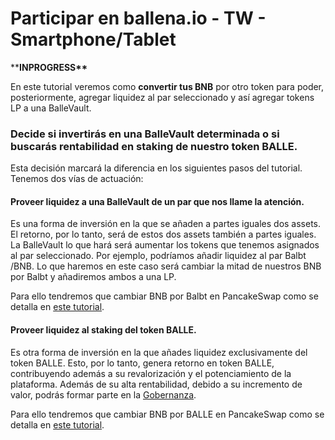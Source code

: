 # Participar en ballena.io - TW - Smartphone/Tablet

\*\***INPROGRESS\*\***



En este tutorial veremos como **convertir tus BNB** por otro token para poder, posteriormente, agregar liquidez al par seleccionado y así agregar tokens LP a una BalleVault.



### Decide si invertirás en una BalleVault determinada o si buscarás rentabilidad en staking de nuestro token BALLE.

Esta decisión marcará la diferencia en los siguientes pasos del tutorial. Tenemos dos vías de actuación:



#### Proveer liquidez a una BalleVault de un par que nos llame la atención.

Es una forma de inversión en la que se añaden a partes iguales dos assets. El retorno, por lo tanto, será de estos dos assets también a partes iguales. La BalleVault lo que hará será aumentar los tokens que tenemos asignados al par seleccionado. Por ejemplo, podríamos añadir liquidez al par Balbt /BNB. Lo que haremos en este caso será cambiar la mitad de nuestros BNB por Balbt y añadiremos ambos a una LP. 

Para ello tendremos que cambiar BNB por Balbt en PancakeSwap como se detalla en [este tutorial](como-participar-en-staking-de-balle-tw-smartphone-tablet/como-comprar-el-token-balle-tw-smartphone-tablet.md).



#### Proveer liquidez al staking del token BALLE.

Es otra forma de inversión en la que añades liquidez exclusivamente del token BALLE. Esto, por lo tanto, genera retorno en token BALLE, contribuyendo además a su revalorización y el potenciamiento de la plataforma. Además de su alta rentabilidad, debido a su incremento de valor, podrás formar parte en la [Gobernanza](../../../../../tecnico/gobernanza.md). 

Para ello tendremos que cambiar BNB por BALLE en PancakeSwap como se detalla en [este tutorial](como-participar-en-una-ballevault-smartphone-tablet/convertir-bnb-por-otro-token-en-pancakeswap-tw-smartphone-tablet.md).

